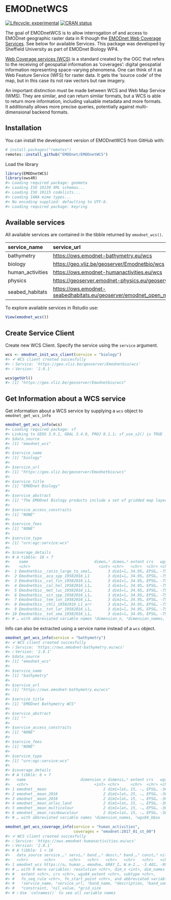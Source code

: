 
<!-- README.md is generated from README.Rmd. Please edit that file -->

# EMODnetWCS

<!-- badges: start -->

[![Lifecycle:
experimental](https://img.shields.io/badge/lifecycle-experimental-orange.svg)](https://lifecycle.r-lib.org/articles/stages.html#experimental)
[![CRAN
status](https://www.r-pkg.org/badges/version/EMODnetWCS)](https://CRAN.R-project.org/package=EMODnetWCS)
<!-- badges: end -->

The goal of EMODnetWCS is to allow interrogation of and access to
EMODnet geographic raster data in R though the [EMODnet Web Coverage
Services](https://github.com/EMODnet/Web-Service-Documentation#web-coverage-service-wcs).
See below for available Services. This package was developed by
Sheffield University as part of EMODnet Biology WP4.

[Web Coverage services (WCS)](https://www.ogc.org/standards/wcs) is a
standard created by the OGC that refers to the receiving of geospatial
information as ‘coverages’: digital geospatial information representing
space-varying phenomena. One can think of it as Web Feature Service
(WFS) for raster data. It gets the ‘source code’ of the map, but in this
case its not raw vectors but raw imagery.

An important distinction must be made between WCS and Web Map Service
(WMS). They are similar, and can return similar formats, but a WCS is
able to return more information, including valuable metadata and more
formats. It additionally allows more precise queries, potentially
against multi-dimensional backend formats.

## Installation

You can install the development version of EMODnetWCS from GitHub with:

``` r
# install.packages("remotes")
remotes::install_github("EMODnet/EMODnetWCS")
```

Load the library

``` r
library(EMODnetWCS)
library(ows4R)
#> Loading required package: geometa
#> Loading ISO 19139 XML schemas...
#> Loading ISO 19115 codelists...
#> Loading IANA mime types...
#> No encoding supplied: defaulting to UTF-8.
#> Loading required package: keyring
```

## Available services

All available services are contained in the tibble returned by
`emodnet_wcs()`.

| service_name     | service_url                                                                   |
|:-----------------|:------------------------------------------------------------------------------|
| bathymetry       | <https://ows.emodnet-bathymetry.eu/wcs>                                       |
| biology          | <https://geo.vliz.be/geoserver/Emodnetbio/wcs>                                |
| human_activities | <https://ows.emodnet-humanactivities.eu/wcs>                                  |
| physics          | <https://geoserver.emodnet-physics.eu/geoserver/wcs>                          |
| seabed_habitats  | <https://ows.emodnet-seabedhabitats.eu/geoserver/emodnet_open_maplibrary/wcs> |

To explore available services in Rstudio use:

``` r
View(emodnet_wcs())
```

## Create Service Client

Create new WCS Client. Specify the service using the `service` argument.

``` r
wcs <- emodnet_init_wcs_client(service = "biology")
#> ✔ WCS client created succesfully
#> ℹ Service: 'https://geo.vliz.be/geoserver/Emodnetbio/wcs'
#> ℹ Version: '2.0.1'

wcs$getUrl()
#> [1] "https://geo.vliz.be/geoserver/Emodnetbio/wcs"
```

## Get Information about a WCS service

Get information about a WCS service by supplying a `wcs` object to
`emodnet_get_wcs_info`

``` r
emodnet_get_wcs_info(wcs)
#> Loading required package: sf
#> Linking to GEOS 3.9.1, GDAL 3.4.0, PROJ 8.1.1; sf_use_s2() is TRUE
#> $data_source
#> [1] "emodnet_wcs"
#> 
#> $service_name
#> [1] "biology"
#> 
#> $service_url
#> [1] "https://geo.vliz.be/geoserver/Emodnetbio/wcs"
#> 
#> $service_title
#> [1] "EMODnet Biology"
#> 
#> $service_abstract
#> [1] "The EMODnet Biology products include a set of gridded map layers showing the average abundance of marine species for different time windows (seasonal, annual) using geospatial modelling. The spatial modelling tool used to calculate the gridded abundance maps is based on DIVA. DIVA (Data-Interpolating Variational Analysis) is a tool to create gridded data sets from discrete point measurements of the ocean. For the representation of time dynamics, it was decided to produce gridded maps for sliding time windows, e.g. combining one or more years  in one gridded map, so that relatively smooth animated GIF presentations can be produced that show the essential change over time. EMODnet Biology’s data products include the Operational Ocean Products and Services (OOPS), harvested by ICES."
#> 
#> $service_access_constraits
#> [1] "NONE"
#> 
#> $service_fees
#> [1] "NONE"
#> 
#> $service_type
#> [1] "urn:ogc:service:wcs"
#> 
#> $coverage_details
#> # A tibble: 10 × 7
#>    name                             dimen…¹ dimen…² extent crs   wgs84…³ subtype
#>    <chr>                              <int> <chr>   <chr>  <chr> <chr>   <chr>  
#>  1 Emodnetbio__ratio_large_to_smal…       3 dim1=l… 34.95… EPSG… -75.05… Rectif…
#>  2 Emodnetbio__aca_spp_19582016_L1        3 dim1=l… 34.95… EPSG… -75.05… Rectif…
#>  3 Emodnetbio__cal_fin_19582016_L1…       3 dim1=l… 34.95… EPSG… -75.05… Rectif…
#>  4 Emodnetbio__cal_hel_19582016_L1…       3 dim1=l… 34.95… EPSG… -75.05… Rectif…
#>  5 Emodnetbio__met_luc_19582016_L1…       3 dim1=l… 34.95… EPSG… -75.05… Rectif…
#>  6 Emodnetbio__oit_spp_19582016_L1…       3 dim1=l… 34.95… EPSG… -75.05… Rectif…
#>  7 Emodnetbio__tem_lon_19582016_L1…       3 dim1=l… 34.95… EPSG… -75.05… Rectif…
#>  8 Emodnetbio__chli_19582016_L1_err       3 dim1=l… 34.95… EPSG… -75.05… Rectif…
#>  9 Emodnetbio__tot_lar_19582016_L1…       3 dim1=l… 34.95… EPSG… -75.05… Rectif…
#> 10 Emodnetbio__tot_sma_19582016_L1…       3 dim1=l… 34.95… EPSG… -75.05… Rectif…
#> # … with abbreviated variable names ¹​dimension_n, ²​dimension_names, ³​wgs84_bbox
```

Info can also be extracted using a service name instead of a `wcs`
object.

``` r
emodnet_get_wcs_info(service = "bathymetry")
#> ✔ WCS client created succesfully
#> ℹ Service: 'https://ows.emodnet-bathymetry.eu/wcs'
#> ℹ Version: '2.0.1'
#> $data_source
#> [1] "emodnet_wcs"
#> 
#> $service_name
#> [1] "bathymetry"
#> 
#> $service_url
#> [1] "https://ows.emodnet-bathymetry.eu/wcs"
#> 
#> $service_title
#> [1] "EMODnet Bathymetry WCS"
#> 
#> $service_abstract
#> [1] ""
#> 
#> $service_access_constraits
#> [1] "NONE"
#> 
#> $service_fees
#> [1] "NONE"
#> 
#> $service_type
#> [1] "urn:ogc:service:wcs"
#> 
#> $coverage_details
#> # A tibble: 6 × 7
#>   name                        dimension_n dimensi…¹ extent crs   wgs84…² subtype
#>   <chr>                             <int> <chr>     <chr>  <chr> <chr>   <chr>  
#> 1 emodnet__mean                         2 dim1=lat… 15, -… EPSG… -36, 1… Rectif…
#> 2 emodnet__mean_2016                    2 dim1=lat… 25, -… EPSG… -36, 2… Rectif…
#> 3 emodnet__mean_2018                    2 dim1=lat… 15, -… EPSG… -36, 1… Rectif…
#> 4 emodnet__mean_atlas_land              2 dim1=lat… 15, -… EPSG… -36, 1… Rectif…
#> 5 emodnet__mean_multicolour             2 dim1=lat… 15, -… EPSG… -36, 1… Rectif…
#> 6 emodnet__mean_rainbowcolour           2 dim1=lat… 15, -… EPSG… -36, 1… Rectif…
#> # … with abbreviated variable names ¹​dimension_names, ²​wgs84_bbox
```

``` r
emodnet_get_wcs_coverage_info(service = "human_activities", 
                              coverages = "emodnet:2017_01_st_00")
#> ✔ WCS client created succesfully
#> ℹ Service: 'https://ows.emodnet-humanactivities.eu/wcs'
#> ℹ Version: '2.0.1'
#> # A tibble: 1 × 18
#>   data_source service_…¹ servi…² band_…³ descr…⁴ band_…⁵ const…⁶ nil_v…⁷ grid_…⁸
#>   <chr>       <chr>      <chr>   <chr>   <chr>   <chr>   <chr>   <chr>   <chr>  
#> 1 emodnet_wcs https://o… human_… emodne… GRAY_I… W.m-2.… -3.402… -9999.0 7508x6…
#> # … with 9 more variables: resolution <chr>, dim_n <int>, dim_names <chr>,
#> #   extent <chr>, crs <chr>, wgs84_extent <chr>, subtype <chr>,
#> #   fn_seq_rule <chr>, fn_start_point <chr>, and abbreviated variable names
#> #   ¹​service_name, ²​service_url, ³​band_name, ⁴​description, ⁵​band_uom,
#> #   ⁶​constraint, ⁷​nil_value, ⁸​grid_size
#> # ℹ Use `colnames()` to see all variable names
```
